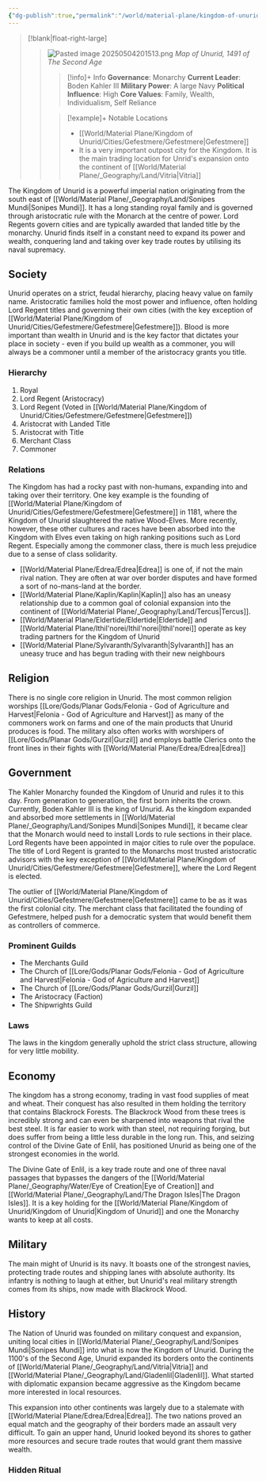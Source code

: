 ```yaml
---
{"dg-publish":true,"permalink":"/world/material-plane/kingdom-of-unurid/kingdom-of-unurid/","tags":["Nation"]}
---
```


>[!blank|float-right-large]
>>
>>![Pasted image 20250504201513.png](/img/user/z_Assets/Pasted%20image%2020250504201513.png)
>>*Map of Unurid, 1491 of The Second Age*
>>>[!info]+ Info
>>>**Governance**: Monarchy
>>>**Current Leader**: Boden Kahler III
>>>**Military Power**: A large Navy
>>>**Political Influence**: High
>>>**Core Values**: Family, Wealth, Individualism, Self Reliance 
>>
>>>[!example]+ Notable Locations
>>>- [[World/Material Plane/Kingdom of Unurid/Cities/Gefestmere/Gefestmere\|Gefestmere]]
>>>	- It is a very important outpost city for the Kingdom. It is the main trading location for Unrid's expansion onto the continent of [[World/Material Plane/_Geography/Land/Vitria\|Vitria]]


The Kingdom of Unurid is a powerful imperial nation originating from the south east of [[World/Material Plane/_Geography/Land/Sonipes Mundi\|Sonipes Mundi]]. It has a long standing royal family and is governed through aristocratic rule with the Monarch at the centre of power. Lord Regents govern cities and are typically awarded that landed title by the monarchy. Unurid finds itself in a constant need to expand its power and wealth, conquering land and taking over key trade routes by utilising its naval supremacy.

## Society
Unurid operates on a strict, feudal hierarchy, placing heavy value on family name. Aristocratic families hold the most power and influence, often holding Lord Regent titles and governing their own cities (with the key exception of [[World/Material Plane/Kingdom of Unurid/Cities/Gefestmere/Gefestmere\|Gefestmere]]). Blood is more important than wealth in Unurid and is the key factor that dictates your place in society - even if you build up wealth as a commoner, you will always be a commoner until a member of the aristocracy grants you title.

### Hierarchy
1. Royal
2. Lord Regent (Aristocracy)
3. Lord Regent (Voted in [[World/Material Plane/Kingdom of Unurid/Cities/Gefestmere/Gefestmere\|Gefestmere]])
4. Aristocrat with Landed Title
5. Aristocrat with Title
6. Merchant Class
7. Commoner

### Relations
The Kingdom has had a rocky past with non-humans, expanding into and taking over their territory. One key example is the founding of [[World/Material Plane/Kingdom of Unurid/Cities/Gefestmere/Gefestmere\|Gefestmere]] in 1181, where the Kingdom of Unurid slaughtered the native Wood-Elves. More recently, however, these other cultures and races have been absorbed into the Kingdom with Elves even taking on high ranking positions such as Lord Regent. Especially among the commoner class, there is much less prejudice due to a sense of class solidarity.

- [[World/Material Plane/Edrea/Edrea\|Edrea]] is one of, if not the main rival nation. They are often at war over border disputes and have formed a sort of no-mans-land at the border. 
- [[World/Material Plane/Kaplin/Kaplin\|Kaplin]] also has an uneasy relationship due to a common goal of colonial expansion into the continent of [[World/Material Plane/_Geography/Land/Tercus\|Tercus]].
- [[World/Material Plane/Eldertide/Eldertide\|Eldertide]] and [[World/Material Plane/Ithil'norei/Ithil'norei\|Ithil'norei]] operate as key trading partners for the Kingdom of Unurid
- [[World/Material Plane/Sylvaranth/Sylvaranth\|Sylvaranth]] has an uneasy truce and has begun trading with their new neighbours

## Religion
There is no single core religion in Unurid. The most common religion worships [[Lore/Gods/Planar Gods/Felonia - God of Agriculture and Harvest\|Felonia - God of Agriculture and Harvest]] as many of the commoners work on farms and one of the main products that Unurid produces is food. The military also often works with worshipers of [[Lore/Gods/Planar Gods/Gurzil\|Gurzil]] and employs battle Clerics onto the front lines in their fights with [[World/Material Plane/Edrea/Edrea\|Edrea]]

## Government
The Kahler Monarchy founded the Kingdom of Unurid and rules it to this day. From generation to generation, the first born inherits the crown. Currently, Boden Kahler III is the king of Unurid. As the kingdom expanded and absorbed more settlements in [[World/Material Plane/_Geography/Land/Sonipes Mundi\|Sonipes Mundi]], it became clear that the Monarch would need to install Lords to rule sections in their place. Lord Regents have been appointed in major cities to rule over the populace. The title of Lord Regent is granted to the Monarchs most trusted aristocratic advisors with the key exception of [[World/Material Plane/Kingdom of Unurid/Cities/Gefestmere/Gefestmere\|Gefestmere]], where the Lord Regent is elected.

The outlier of [[World/Material Plane/Kingdom of Unurid/Cities/Gefestmere/Gefestmere\|Gefestmere]] came to be as it was the first colonial city. The merchant class that facilitated the founding of Gefestmere, helped push for a democratic system that would benefit them as controllers of commerce.

### Prominent Guilds
- The Merchants Guild
- The Church of [[Lore/Gods/Planar Gods/Felonia - God of Agriculture and Harvest\|Felonia - God of Agriculture and Harvest]]
- The Church of [[Lore/Gods/Planar Gods/Gurzil\|Gurzil]]
- The Aristocracy (Faction)
- The Shipwrights Guild
### Laws
The laws in the kingdom generally uphold the strict class structure, allowing for very little mobility. 

## Economy
The kingdom has a strong economy, trading in vast food supplies of meat and wheat. Their conquest has also resulted in them holding the territory that contains Blackrock Forests. The Blackrock Wood from these trees is incredibly strong and can even be sharpened into weapons that rival the best steel. It is far easier to work with than steel, not requiring forging, but does suffer from being a little less durable in the long run. This, and seizing control of the Divine Gate of Enlil, has positioned Unurid as being one of the strongest economies in the world.

The Divine Gate of Enlil, is a key trade route and one of three naval passages that bypasses the dangers of the [[World/Material Plane/_Geography/Water/Eye of Creation\|Eye of Creation]] and [[World/Material Plane/_Geography/Land/The Dragon Isles\|The Dragon Isles]]. It is a key holding for the [[World/Material Plane/Kingdom of Unurid/Kingdom of Unurid\|Kingdom of Unurid]] and one the Monarchy wants to keep at all costs.

## Military
The main might of Unurid is its navy. It boasts one of the strongest navies, protecting trade routes and shipping lanes with absolute authority. Its infantry is nothing to laugh at either, but Unurid's real military strength comes from its ships, now made with Blackrock Wood. 

## History
The Nation of Unurid was founded on military conquest and expansion, uniting local cities in [[World/Material Plane/_Geography/Land/Sonipes Mundi\|Sonipes Mundi]] into what is now the Kingdom of Unurid. During the 1100's of the Second Age, Unurid expanded its borders onto the continents of [[World/Material Plane/_Geography/Land/Vitria\|Vitria]] and [[World/Material Plane/_Geography/Land/Gladenlil\|Gladenlil]]. What started with diplomatic expansion became aggressive as the Kingdom became more interested in local resources. 

This expansion into other continents was largely due to a stalemate with [[World/Material Plane/Edrea/Edrea\|Edrea]]. The two nations proved an equal match and the geography of their borders made an assault very difficult. To gain an upper hand, Unurid looked beyond its shores to gather more resources and secure trade routes that would grant them massive wealth.

### Hidden Ritual

